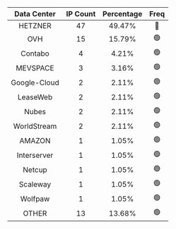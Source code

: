 | Data Center | IP Count | Percentage | Freq |
|:------------:|:--------:|:-----------:|:-----:|
| HETZNER | 47 | 49.47% | 🔴 |
| OVH | 15 | 15.79% | 🟢 |
| Contabo | 4 | 4.21% | 🟢 |
| MEVSPACE | 3 | 3.16% | 🟢 |
| Google-Cloud | 2 | 2.11% | 🟢 |
| LeaseWeb | 2 | 2.11% | 🟢 |
| Nubes | 2 | 2.11% | 🟢 |
| WorldStream | 2 | 2.11% | 🟢 |
| AMAZON | 1 | 1.05% | 🟢 |
| Interserver | 1 | 1.05% | 🟢 |
| Netcup | 1 | 1.05% | 🟢 |
| Scaleway | 1 | 1.05% | 🟢 |
| Wolfpaw | 1 | 1.05% | 🟢 |
| OTHER | 13 | 13.68% | 🟢 |